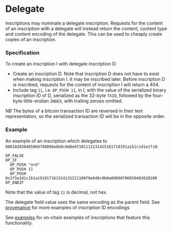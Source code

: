 Delegate
========

Inscriptions may nominate a delegate inscription. Requests for the content of
an inscription with a delegate will instead return the content, content type 
and content encoding of the delegate. This can be used to cheaply create copies 
of an inscription.

### Specification

To create an inscription I with delegate inscription D:

- Create an inscription D. Note that inscription D does not have to exist when
  making inscription I. It may be inscribed later. Before inscription D is
  inscribed, requests for the content of inscription I will return a 404.
- Include tag `11`, i.e. `OP_PUSH 11`, in I, with the value of the serialized
  binary inscription ID of D, serialized as the 32-byte `TXID`, followed by the
  four-byte little-endian `INDEX`, with trailing zeroes omitted.

_NB_ The bytes of a bitcoin transaction ID are reversed in their text
representation, so the serialized transaction ID will be in the opposite order.

### Example

An example of an inscription which delegates to
`000102030405060708090a0b0c0d0e0f101112131415161718191a1b1c1d1e1fi0`:

```
OP_FALSE
OP_IF
  OP_PUSH "ord"
  OP_PUSH 11
  OP_PUSH 0x1f1e1d1c1b1a191817161514131211100f0e0d0c0b0a09080706050403020100
OP_ENDIF
```

Note that the value of tag `11` is decimal, not hex.

The delegate field value uses the same encoding as the parent field. See
[provenance](provenance.md) for more examples of inscription ID encodings

See
[examples](examples.md#delegate) for on-chain examples of inscriptions that feature this functionality.
